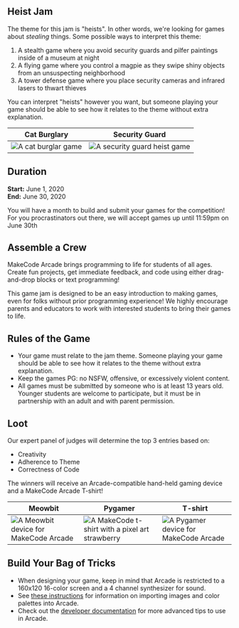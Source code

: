 ## Heist Jam

The theme for this jam is "heists". In other words, we're looking for games about *stealing* things. Some possible ways to interpret this theme:

1. A stealth game where you avoid security guards and pilfer paintings inside of a museum at night
2. A flying game where you control a magpie as they swipe shiny objects from an unsuspecting neighborhood
3. A tower defense game where you place security cameras and infrared lasers to thwart thieves

You can interpret "heists" however you want, but someone playing your game should be able to see how it relates to the theme without extra explanation.

Cat Burglary | Security Guard
-- | --
![A cat burglar game](/static/gamejam/img/heist-2.gif) | ![A security guard heist game](/static/gamejam/img/heist-1.gif)

## Duration
**Start:** June 1, 2020  
**End:** June 30, 2020

You will have a month to build and submit your games for the competition!  For you procrastinators out there, we will accept games up until 11:59pm on June 30th

## Assemble a Crew

MakeCode Arcade brings programming to life for students of all ages. Create fun projects, get immediate feedback, and code using either drag-and-drop blocks or text programming!

This game jam is designed to be an easy introduction to making games, even for folks without prior programming experience! We highly encourage parents and educators to work with interested students to bring their games to life.


## Rules of the Game

* Your game must relate to the jam theme. Someone playing your game should be able to see how it relates to the theme without extra explanation.
* Keep the games PG: no NSFW, offensive, or excessively violent content.
* All games must be submitted by someone who is at least 13 years old. Younger students are welcome to participate, but it must be in partnership with an adult and with parent permission.

## Loot

Our expert panel of judges will determine the top 3 entries based on:

* Creativity
* Adherence to Theme
* Correctness of Code

The winners will receive an Arcade-compatible hand-held gaming device and a MakeCode Arcade T-shirt!

Meowbit | Pygamer | T-shirt
-- | -- | --
![A Meowbit device for MakeCode Arcade](/static/gamejam/img/meowbit.png) | ![A MakeCode t-shirt with a pixel art strawberry](/static/gamejam/img/tshirt.jpg) | ![A Pygamer device for MakeCode Arcade](/static/gamejam/img/pygamer.jpg)


## Build Your Bag of Tricks

* When designing your game, keep in mind that Arcade is restricted to a 160x120 16-color screen and a 4 channel synthesizer for sound.
* See [these instructions](https://arcade.makecode.com/developer/images) for information on importing images and color palettes into Arcade.
* Check out the [developer documentation](https://arcade.makecode.com/developer) for more advanced tips to use in Arcade.